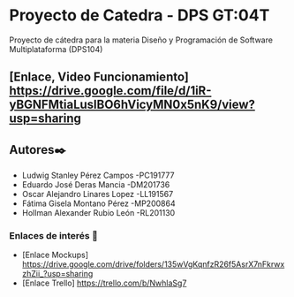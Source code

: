 # Proyecto de Catedra - DPS GT:04T
Proyecto de cátedra para la materia Diseño y Programación de Software Multiplataforma (DPS104)

## [Enlace, Video Funcionamiento] https://drive.google.com/file/d/1iR-yBGNFMtiaLuslBO6hVicyMN0x5nK9/view?usp=sharing

## Autores✒️
* Ludwig Stanley Pérez Campos    -PC191777
* Eduardo José Deras Mancia      -DM201736
* Oscar Alejandro Linares Lopez  -LL191567
* Fátima Gisela Montano Pérez    -MP200864 
* Hollman Alexander Rubio León   -RL201130

### Enlaces de interés 👀

*  [Enlace Mockups] https://drive.google.com/drive/folders/135wVgKqnfzR26f5AsrX7nFkrwxzhZii_?usp=sharing
*  [Enlace Trello] https://trello.com/b/NwhlaSg7
